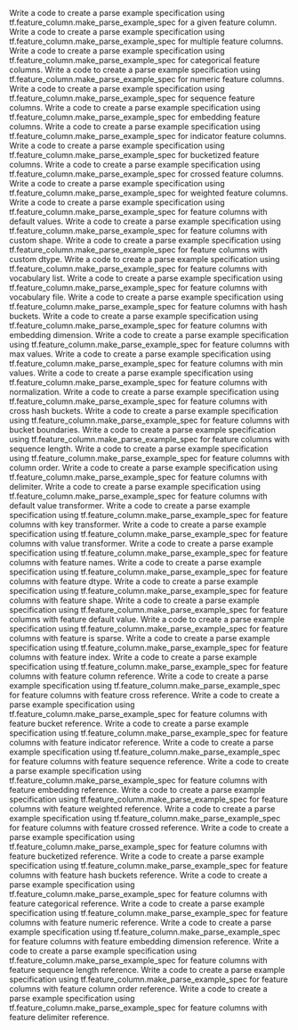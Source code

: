 Write a code to create a parse example specification using tf.feature_column.make_parse_example_spec for a given feature column.
Write a code to create a parse example specification using tf.feature_column.make_parse_example_spec for multiple feature columns.
Write a code to create a parse example specification using tf.feature_column.make_parse_example_spec for categorical feature columns.
Write a code to create a parse example specification using tf.feature_column.make_parse_example_spec for numeric feature columns.
Write a code to create a parse example specification using tf.feature_column.make_parse_example_spec for sequence feature columns.
Write a code to create a parse example specification using tf.feature_column.make_parse_example_spec for embedding feature columns.
Write a code to create a parse example specification using tf.feature_column.make_parse_example_spec for indicator feature columns.
Write a code to create a parse example specification using tf.feature_column.make_parse_example_spec for bucketized feature columns.
Write a code to create a parse example specification using tf.feature_column.make_parse_example_spec for crossed feature columns.
Write a code to create a parse example specification using tf.feature_column.make_parse_example_spec for weighted feature columns.
Write a code to create a parse example specification using tf.feature_column.make_parse_example_spec for feature columns with default values.
Write a code to create a parse example specification using tf.feature_column.make_parse_example_spec for feature columns with custom shape.
Write a code to create a parse example specification using tf.feature_column.make_parse_example_spec for feature columns with custom dtype.
Write a code to create a parse example specification using tf.feature_column.make_parse_example_spec for feature columns with vocabulary list.
Write a code to create a parse example specification using tf.feature_column.make_parse_example_spec for feature columns with vocabulary file.
Write a code to create a parse example specification using tf.feature_column.make_parse_example_spec for feature columns with hash buckets.
Write a code to create a parse example specification using tf.feature_column.make_parse_example_spec for feature columns with embedding dimension.
Write a code to create a parse example specification using tf.feature_column.make_parse_example_spec for feature columns with max values.
Write a code to create a parse example specification using tf.feature_column.make_parse_example_spec for feature columns with min values.
Write a code to create a parse example specification using tf.feature_column.make_parse_example_spec for feature columns with normalization.
Write a code to create a parse example specification using tf.feature_column.make_parse_example_spec for feature columns with cross hash buckets.
Write a code to create a parse example specification using tf.feature_column.make_parse_example_spec for feature columns with bucket boundaries.
Write a code to create a parse example specification using tf.feature_column.make_parse_example_spec for feature columns with sequence length.
Write a code to create a parse example specification using tf.feature_column.make_parse_example_spec for feature columns with column order.
Write a code to create a parse example specification using tf.feature_column.make_parse_example_spec for feature columns with delimiter.
Write a code to create a parse example specification using tf.feature_column.make_parse_example_spec for feature columns with default value transformer.
Write a code to create a parse example specification using tf.feature_column.make_parse_example_spec for feature columns with key transformer.
Write a code to create a parse example specification using tf.feature_column.make_parse_example_spec for feature columns with value transformer.
Write a code to create a parse example specification using tf.feature_column.make_parse_example_spec for feature columns with feature names.
Write a code to create a parse example specification using tf.feature_column.make_parse_example_spec for feature columns with feature dtype.
Write a code to create a parse example specification using tf.feature_column.make_parse_example_spec for feature columns with feature shape.
Write a code to create a parse example specification using tf.feature_column.make_parse_example_spec for feature columns with feature default value.
Write a code to create a parse example specification using tf.feature_column.make_parse_example_spec for feature columns with feature is sparse.
Write a code to create a parse example specification using tf.feature_column.make_parse_example_spec for feature columns with feature index.
Write a code to create a parse example specification using tf.feature_column.make_parse_example_spec for feature columns with feature column reference.
Write a code to create a parse example specification using tf.feature_column.make_parse_example_spec for feature columns with feature cross reference.
Write a code to create a parse example specification using tf.feature_column.make_parse_example_spec for feature columns with feature bucket reference.
Write a code to create a parse example specification using tf.feature_column.make_parse_example_spec for feature columns with feature indicator reference.
Write a code to create a parse example specification using tf.feature_column.make_parse_example_spec for feature columns with feature sequence reference.
Write a code to create a parse example specification using tf.feature_column.make_parse_example_spec for feature columns with feature embedding reference.
Write a code to create a parse example specification using tf.feature_column.make_parse_example_spec for feature columns with feature weighted reference.
Write a code to create a parse example specification using tf.feature_column.make_parse_example_spec for feature columns with feature crossed reference.
Write a code to create a parse example specification using tf.feature_column.make_parse_example_spec for feature columns with feature bucketized reference.
Write a code to create a parse example specification using tf.feature_column.make_parse_example_spec for feature columns with feature hash buckets reference.
Write a code to create a parse example specification using tf.feature_column.make_parse_example_spec for feature columns with feature categorical reference.
Write a code to create a parse example specification using tf.feature_column.make_parse_example_spec for feature columns with feature numeric reference.
Write a code to create a parse example specification using tf.feature_column.make_parse_example_spec for feature columns with feature embedding dimension reference.
Write a code to create a parse example specification using tf.feature_column.make_parse_example_spec for feature columns with feature sequence length reference.
Write a code to create a parse example specification using tf.feature_column.make_parse_example_spec for feature columns with feature column order reference.
Write a code to create a parse example specification using tf.feature_column.make_parse_example_spec for feature columns with feature delimiter reference.